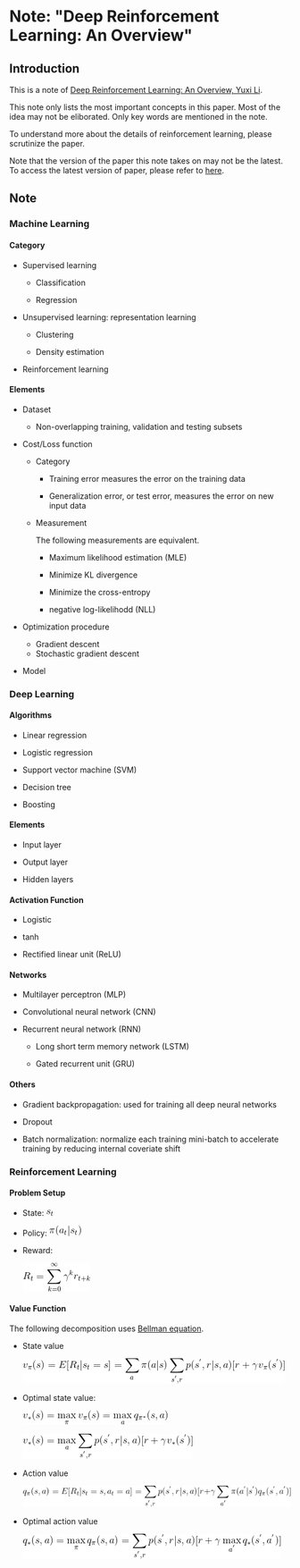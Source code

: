 # Note: "Deep Reinforcement Learning: An Overview"


## Introduction

This is a note of [Deep Reinforcement Learning: An Overview, Yuxi Li](paper.pdf).

This note only lists the most important concepts in this paper. Most of the idea may not be eliborated. Only key words are mentioned in the note.

To understand more about the details of reinforcement learning, please scrutinize the paper.

Note that the version of the paper this note takes on may not be the latest. To access the latest version of paper, please refer to [here](https://arxiv.org/pdf/1701.07274.pdf).

## Note

### Machine Learning

#### Category

* Supervised learning

  * Classification 
  
  * Regression

* Unsupervised learning: representation learning 

  * Clustering 
  
  * Density estimation

* Reinforcement learning

#### Elements

* Dataset

  * Non-overlapping training, validation and testing subsets

* Cost/Loss function

  * Category

    * Training error measures the error on the training data
	
    * Generalization error, or test error, measures the error on new input data
	
  * Measurement
  
    The following measurements are equivalent.
  
    * Maximum likelihood estimation (MLE)
	
	* Minimize KL divergence
	
	* Minimize the cross-entropy
	
	* negative log-likelihodd (NLL)

* Optimization procedure

  * Gradient descent 
  * Stochastic gradient descent

* Model

### Deep Learning

#### Algorithms

* Linear regression

* Logistic regression

* Support vector machine (SVM)

* Decision tree

* Boosting

#### Elements

* Input layer

* Output layer

* Hidden layers

#### Activation Function

* Logistic

* tanh

* Rectified linear unit (ReLU)

#### Networks

* Multilayer perceptron (MLP)

* Convolutional neural network (CNN)

* Recurrent neural network (RNN)

  * Long short term memory network (LSTM)
  
  * Gated recurrent unit (GRU)

#### Others

 * Gradient backpropagation: used for training all deep neural networks
 
 * Dropout
 
 * Batch normalization: normalize each training mini-batch to accelerate training by reducing internal coveriate shift



### Reinforcement Learning

#### Problem Setup

 * State: ![state](pic/01.gif)

 * Policy: ![policy](pic/02.gif)
 
 * Reward: 
 
   ![discounted reward](pic/03.gif)

#### Value Function

 The following decomposition uses [Bellman equation](https://en.wikipedia.org/wiki/Bellman_equation).

 * State value
 
   ![state value](pic/04.gif)
 
 * Optimal state value: 
 
   ![optimal state value](pic/05.gif)
   
   ![optimal state value](pic/06.gif)
 
 * Action value
 
   ![action value](pic/07.gif)
   
 * Optimal action value
 
   ![optimal action value](pic/08.gif)
   
   
 











